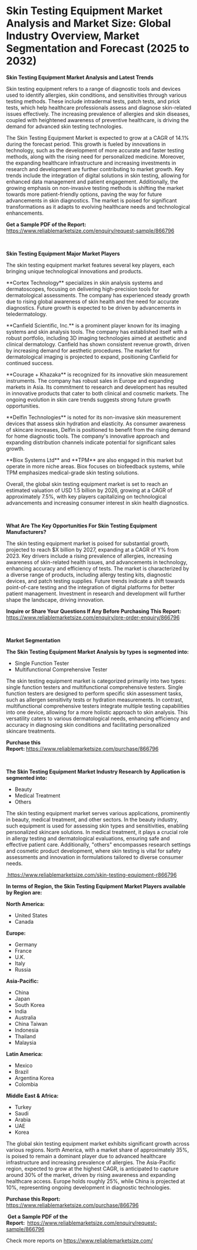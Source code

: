 <p><h1>Skin Testing Equipment Market Analysis and Market Size: Global Industry Overview, Market Segmentation and Forecast (2025 to 2032)</h1></p><p><strong>Skin Testing Equipment Market Analysis and Latest Trends</strong></p>
<p><p>Skin testing equipment refers to a range of diagnostic tools and devices used to identify allergies, skin conditions, and sensitivities through various testing methods. These include intradermal tests, patch tests, and prick tests, which help healthcare professionals assess and diagnose skin-related issues effectively. The increasing prevalence of allergies and skin diseases, coupled with heightened awareness of preventive healthcare, is driving the demand for advanced skin testing technologies.</p><p>The Skin Testing Equipment Market is expected to grow at a CAGR of 14.1% during the forecast period. This growth is fueled by innovations in technology, such as the development of more accurate and faster testing methods, along with the rising need for personalized medicine. Moreover, the expanding healthcare infrastructure and increasing investments in research and development are further contributing to market growth. Key trends include the integration of digital solutions in skin testing, allowing for enhanced data management and patient engagement. Additionally, the growing emphasis on non-invasive testing methods is shifting the market towards more patient-friendly options, paving the way for future advancements in skin diagnostics. The market is poised for significant transformations as it adapts to evolving healthcare needs and technological enhancements.</p></p>
<p><strong>Get a Sample PDF of the Report:&nbsp;</strong> <a href="https://www.reliablemarketsize.com/enquiry/request-sample/866796?utm_campaign=2565&utm_medium=2&utm_source=Github&utm_content=ia&utm_term=10042025&utm_id=skin-testing-equipment">https://www.reliablemarketsize.com/enquiry/request-sample/866796</a></p>
<p>&nbsp;</p>
<p><strong>Skin Testing Equipment Major Market Players</strong></p>
<p><p>The skin testing equipment market features several key players, each bringing unique technological innovations and products. </p><p>**Cortex Technology** specializes in skin analysis systems and dermatoscopes, focusing on delivering high-precision tools for dermatological assessments. The company has experienced steady growth due to rising global awareness of skin health and the need for accurate diagnostics. Future growth is expected to be driven by advancements in teledermatology.</p><p>**Canfield Scientific, Inc.** is a prominent player known for its imaging systems and skin analysis tools. The company has established itself with a robust portfolio, including 3D imaging technologies aimed at aesthetic and clinical dermatology. Canfield has shown consistent revenue growth, driven by increasing demand for aesthetic procedures. The market for dermatological imaging is projected to expand, positioning Canfield for continued success.</p><p>**Courage + Khazaka** is recognized for its innovative skin measurement instruments. The company has robust sales in Europe and expanding markets in Asia. Its commitment to research and development has resulted in innovative products that cater to both clinical and cosmetic markets. The ongoing evolution in skin care trends suggests strong future growth opportunities.</p><p>**Delfin Technologies** is noted for its non-invasive skin measurement devices that assess skin hydration and elasticity. As consumer awareness of skincare increases, Delfin is positioned to benefit from the rising demand for home diagnostic tools. The company's innovative approach and expanding distribution channels indicate potential for significant sales growth.</p><p>**Biox Systems Ltd** and **TPM** are also engaged in this market but operate in more niche areas. Biox focuses on biofeedback systems, while TPM emphasizes medical-grade skin testing solutions.</p><p>Overall, the global skin testing equipment market is set to reach an estimated valuation of USD 1.5 billion by 2026, growing at a CAGR of approximately 7.5%, with key players capitalizing on technological advancements and increasing consumer interest in skin health diagnostics.</p></p>
<p>&nbsp;</p>
<p><strong>What Are The Key Opportunities For Skin Testing Equipment Manufacturers?</strong></p>
<p><p>The skin testing equipment market is poised for substantial growth, projected to reach $X billion by 2027, expanding at a CAGR of Y% from 2023. Key drivers include a rising prevalence of allergies, increasing awareness of skin-related health issues, and advancements in technology, enhancing accuracy and efficiency of tests. The market is characterized by a diverse range of products, including allergy testing kits, diagnostic devices, and patch testing supplies. Future trends indicate a shift towards point-of-care testing and the integration of digital platforms for better patient management. Investment in research and development will further shape the landscape, driving innovation.</p></p>
<p><strong>Inquire or Share Your Questions If Any Before Purchasing This Report:</strong> <a href="https://www.reliablemarketsize.com/enquiry/pre-order-enquiry/866796?utm_campaign=2565&utm_medium=2&utm_source=Github&utm_content=ia&utm_term=10042025&utm_id=skin-testing-equipment">https://www.reliablemarketsize.com/enquiry/pre-order-enquiry/866796</a></p>
<p>&nbsp;</p>
<p><strong>Market Segmentation</strong></p>
<p><strong>The Skin Testing Equipment Market Analysis by types is segmented into:</strong></p>
<p><ul><li>Single Function Tester</li><li>Multifunctional Comprehensive Tester</li></ul></p>
<p><p>The skin testing equipment market is categorized primarily into two types: single function testers and multifunctional comprehensive testers. Single function testers are designed to perform specific skin assessment tasks, such as allergen sensitivity tests or hydration measurements. In contrast, multifunctional comprehensive testers integrate multiple testing capabilities into one device, allowing for a more holistic approach to skin analysis. This versatility caters to various dermatological needs, enhancing efficiency and accuracy in diagnosing skin conditions and facilitating personalized skincare treatments.</p></p>
<p><strong>Purchase this Report:&nbsp;</strong><a href="https://www.reliablemarketsize.com/purchase/866796?utm_campaign=2565&utm_medium=2&utm_source=Github&utm_content=ia&utm_term=10042025&utm_id=skin-testing-equipment">https://www.reliablemarketsize.com/purchase/866796</a></p>
<p>&nbsp;</p>
<p><strong>The Skin Testing Equipment Market Industry Research by Application is segmented into:</strong></p>
<p><ul><li>Beauty</li><li>Medical Treatment</li><li>Others</li></ul></p>
<p><p>The skin testing equipment market serves various applications, prominently in beauty, medical treatment, and other sectors. In the beauty industry, such equipment is used for assessing skin types and sensitivities, enabling personalized skincare solutions. In medical treatment, it plays a crucial role in allergy testing and dermatological evaluations, ensuring safe and effective patient care. Additionally, "others" encompasses research settings and cosmetic product development, where skin testing is vital for safety assessments and innovation in formulations tailored to diverse consumer needs.</p></p>
<p><a href="https://www.reliablemarketsize.com/skin-testing-equipment-r866796?utm_campaign=2565&utm_medium=2&utm_source=Github&utm_content=ia&utm_term=10042025&utm_id=skin-testing-equipment">&nbsp;https://www.reliablemarketsize.com/skin-testing-equipment-r866796</a></p>
<p><strong>In terms of Region, the Skin Testing Equipment Market Players available by Region are:</strong></p>
<p>
    <p> <strong> North America: </strong>
        <ul>
            <li>United States</li>
            <li>Canada</li>
        </ul>
        </p> 
    <p> <strong> Europe: </strong>
        <ul>
            <li>Germany</li>
            <li>France</li>
            <li>U.K.</li>
            <li>Italy</li>
            <li>Russia</li>
        </ul>
        </p> 
    <p> <strong> Asia-Pacific: </strong>
        <ul>
            <li>China</li>
            <li>Japan</li>
            <li>South Korea</li>
            <li>India</li>
            <li>Australia</li>
            <li>China Taiwan</li>
            <li>Indonesia</li>
            <li>Thailand</li>
            <li>Malaysia</li>
        </ul>
        </p> 
    <p> <strong> Latin America: </strong>
        <ul>
            <li>Mexico</li>
            <li>Brazil</li>
            <li>Argentina Korea</li>
            <li>Colombia</li>
        </ul>
        </p> 
    <p> <strong> Middle East & Africa: </strong>
        <ul>
            <li>Turkey</li>
            <li>Saudi</li>
            <li>Arabia</li>
            <li>UAE</li>
            <li>Korea</li>
        </ul>
    </p>
    </p>
<p><p>The global skin testing equipment market exhibits significant growth across various regions. North America, with a market share of approximately 35%, is poised to remain a dominant player due to advanced healthcare infrastructure and increasing prevalence of allergies. The Asia-Pacific region, expected to grow at the highest CAGR, is anticipated to capture around 30% of the market, driven by rising awareness and expanding healthcare access. Europe holds roughly 25%, while China is projected at 10%, representing ongoing development in diagnostic technologies.</p></p>
<p><strong>Purchase this Report: </strong><a href="https://www.reliablemarketsize.com/purchase/866796?utm_campaign=2565&utm_medium=2&utm_source=Github&utm_content=ia&utm_term=10042025&utm_id=skin-testing-equipment">https://www.reliablemarketsize.com/purchase/866796</a></p>
<p>&nbsp;<strong>Get a Sample PDF of the Report:&nbsp;&nbsp;</strong><a href="https://www.reliablemarketsize.com/enquiry/request-sample/866796?utm_campaign=2565&utm_medium=2&utm_source=Github&utm_content=ia&utm_term=10042025&utm_id=skin-testing-equipment">https://www.reliablemarketsize.com/enquiry/request-sample/866796</a></p>
<p><strong></strong></p>
<p>Check more reports on <a href="https://www.reliablemarketsize.com/?utm_campaign=2565&utm_medium=2&utm_source=Github&utm_content=ia&utm_term=10042025&utm_id=skin-testing-equipment">https://www.reliablemarketsize.com/</a></p>